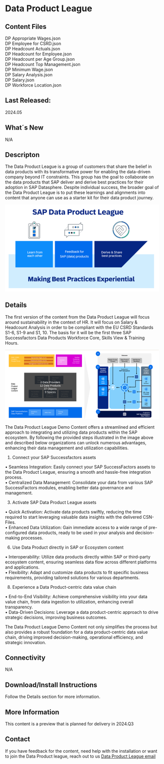 # Data Product League

## Content Files
DP Appropriate Wages.json <br>
DP Employee for CSRD.json <br>
DP Headcount Actuals.json <br>
DP Headcount for Employee.json <br>
DP Headcount per Age Group.json <br>
DP Headcount Top Management.json <br>
DP Minimum Wage.json <br>
DP Salary Analysis.json <br>
DP Salary.json <br>
DP Workforce Location.json <br>

## Last Released:
2024.05

## What´s New
N/A

## Descripton
The Data Product League is a group of customers that share the belief in data products with its transformative power for enabling the data-driven company beyond IT constraints. This group has the goal to collaborate on the data products that SAP deliver and derive best practices for their adoption in SAP Datasphere. Despite individual success, the broader goal of the Data Product League is to put these learnings and alignments into content that anyone can use as a starter kit for their data product journey. 

![SAP Data product League Content](SAP_CC_DSP_Data_Product_League1.png)

## Details
The first version of the content from the Data Product League will focus around sustainability in the context of HR. It will focus on Salary & Headcount Analysis in order to be compliant with the EU CSRD Standards S1-6, S1-9 and S1, 10. The basis for it will be the first three SAP Successfactors Data Products Workforce Core, Skills View & Training Hours.  

![SAP Data product League Architecture](SAP_CC_DSP_Data_Product_League2.png)

The Data Product League Demo Content offers a streamlined and efficient approach to integrating and utilizing data products within the SAP ecosystem. By following the provided steps illustrated in the image above and described below organizations can unlock numerous advantages, enhancing their data management and utilization capabilities.
1.	Connect your SAP Successfactors assets
   
•	Seamless Integration: Easily connect your SAP SuccessFactors assets to the Data Product League, ensuring a smooth and hassle-free integration process.<br>
• Centralized Data Management: Consolidate your data from various SAP SuccessFactors modules, enabling better data governance and management.

3.	Activate SAP Data Product League assets
   
•	Quick Activation: Activate data products swiftly, reducing the time required to start leveraging valuable data insights with the delivered CSN-Files.<br>
•	Enhanced Data Utilization: Gain immediate access to a wide range of pre-configured data products, ready to be used in your analysis and decision-making processes.

6.	Use Data Product directly in SAP or Ecosystem content
   
•	Interoperability: Utilize data products directly within SAP or third-party ecosystem content, ensuring seamless data flow across different platforms and applications.<br>
•	Flexibility: Adapt and customize data products to fit specific business requirements, providing tailored solutions for various departments.

8.	Experience a Data Product-centric data value chain
   
•	End-to-End Visibility: Achieve comprehensive visibility into your data value chain, from data ingestion to utilization, enhancing overall transparency.<br>
•	Data-Driven Decisions: Leverage a data product-centric approach to drive strategic decisions, improving business outcomes.

The Data Product League Demo Content not only simplifies the process but also provides a robust foundation for a data product-centric data value chain, driving improved decision-making, operational efficiency, and strategic innovation. 


## Connectivity
N/A

## Download/Install Instructions
Follow the Details section for more information. 

## More Information
This content is a preview that is planned for delivery in 2024.Q3

## Contact
If you have feedback for the content, need help with the installation or want to join the Data Product league, reach out to us [Data Product League email](dataproductleague@sap.com)  
